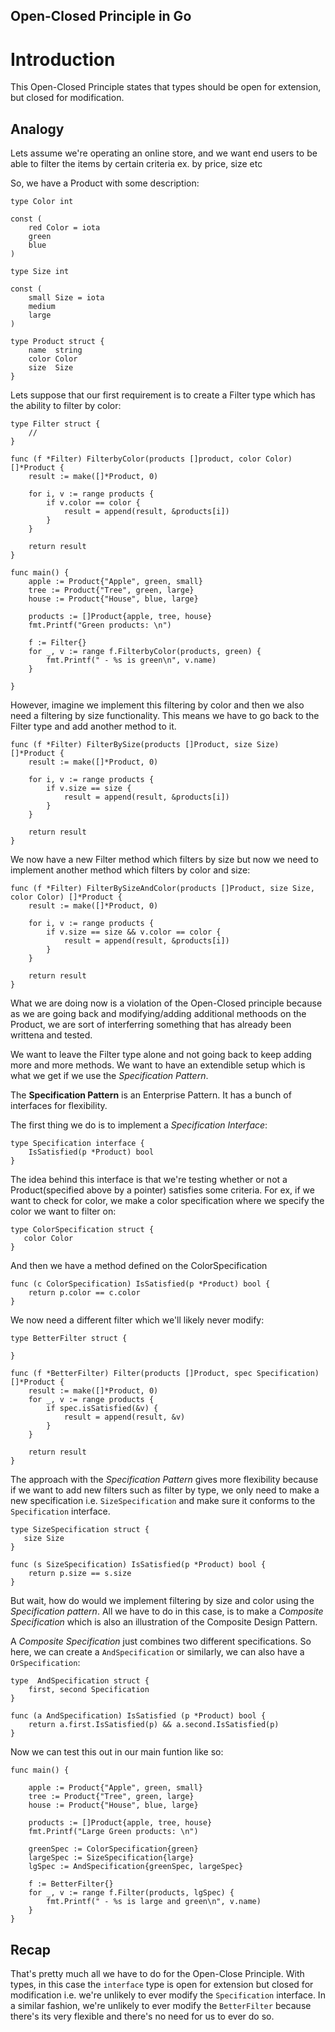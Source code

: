 ## Open-Closed Principle in Go

# Introduction
This Open-Closed Principle states that types should be open for extension, but closed for modification.

## Analogy

Lets assume we're operating an online store, and we want end users to be able to filter the items by certain criteria ex. by price, size etc

So, we have a Product with some description:

```
type Color int

const (
	red Color = iota
	green
	blue
)

type Size int

const (
	small Size = iota
	medium
	large
)

type Product struct {
	name  string
	color Color
	size  Size
}
```

Lets suppose that our first requirement is to create a Filter type which has the ability to filter by color:

```
type Filter struct {
    //
}

func (f *Filter) FilterbyColor(products []product, color Color) []*Product {
    result := make([]*Product, 0)

    for i, v := range products {
        if v.color == color {
            result = append(result, &products[i])
        }
    }

    return result
}

func main() {
	apple := Product{"Apple", green, small}
	tree := Product{"Tree", green, large}
	house := Product{"House", blue, large}

	products := []Product{apple, tree, house}
	fmt.Printf("Green products: \n")

	f := Filter{}
	for _, v := range f.FilterbyColor(products, green) {
		fmt.Printf(" - %s is green\n", v.name)
	}

}
```

However, imagine we implement this filtering by color and then we also need a filtering by size functionality. This means we have to go back to the Filter type and add another method to it.

```
func (f *Filter) FilterBySize(products []Product, size Size) []*Product {
	result := make([]*Product, 0)

	for i, v := range products {
		if v.size == size {
			result = append(result, &products[i])
		}
	}

	return result
}
```

We now have a new Filter method which filters by size but now we need to implement another method which filters by color and size:

```
func (f *Filter) FilterBySizeAndColor(products []Product, size Size, color Color) []*Product {
    result := make([]*Product, 0)

	for i, v := range products {
		if v.size == size && v.color == color {
			result = append(result, &products[i])
		}
	}

	return result
}
```

What we are doing now is a violation of the Open-Closed principle because as we are going back and modifying/adding additional methoods on the Product, we are sort of interferring something that has already been writtena and tested.

We want to leave the Filter type alone and not going back to keep adding more and more methods. We want to have an extendible setup which is what we get if we use the *Specification Pattern*.

The **Specification Pattern** is an Enterprise Pattern. It has a bunch of interfaces for flexibility.

The first thing we do is to implement a *Specification Interface*:

```
type Specification interface {
    IsSatisfied(p *Product) bool
}
```

The idea behind this interface is that we're testing whether or not a Product(specified above by a pointer) satisfies some criteria. For ex, if we want to check for color, we make a color specification where we specify the color we want to filter on:

```
type ColorSpecification struct {
   color Color
}
```

And then we have a method defined on the ColorSpecification

```
func (c ColorSpecification) IsSatisfied(p *Product) bool {
    return p.color == c.color
}
```

We now need a different filter which we'll likely never modify:

```
type BetterFilter struct {

}

func (f *BetterFilter) Filter(products []Product, spec Specification) []*Product {
	result := make([]*Product, 0)
	for _, v := range products {
		if spec.isSatisfied(&v) {
			result = append(result, &v)
		}
	}

	return result
}
```

The approach with the *Specification Pattern* gives more flexibility because if we want to add new filters such as filter by type, we only need to make a new specification i.e. `SizeSpecification` and make sure it conforms to the `Specification` interface.

```
type SizeSpecification struct {
   size Size
}

func (s SizeSpecification) IsSatisfied(p *Product) bool {
    return p.size == s.size
}
```

But wait, how do would we implement filtering by size and color using the *Specification pattern*. All we have to do in this case, is to make a *Composite Specification* which is also an illustration of the Composite Design Pattern.

A *Composite Specification* just combines two different specifications. So here, we can create a `AndSpecification` or similarly, we can also have a `OrSpecification`:

```
type  AndSpecification struct {
    first, second Specification
}

func (a AndSpecification) IsSatisfied (p *Product) bool {
    return a.first.IsSatisfied(p) && a.second.IsSatisfied(p)
}

```

Now we can test this out in our main funtion like so:

```
func main() {

    apple := Product{"Apple", green, small}
	tree := Product{"Tree", green, large}
	house := Product{"House", blue, large}

	products := []Product{apple, tree, house}
	fmt.Printf("Large Green products: \n")

	greenSpec := ColorSpecification{green}
    largeSpec := SizeSpecification{large}
    lgSpec := AndSpecification{greenSpec, largeSpec}

    f := BetterFilter{}
	for _, v := range f.Filter(products, lgSpec) {
		fmt.Printf(" - %s is large and green\n", v.name)
	}
}
```


## Recap

That's pretty much all we have to do for the Open-Close Principle. With types, in this case the `interface` type is open for extension but closed for modification i.e. we're unlikely to ever modify the `Specification` interface. In a similar fashion, we're unlikely to ever modify the `BetterFilter` because there's its very flexible and there's no need for us to ever do so.